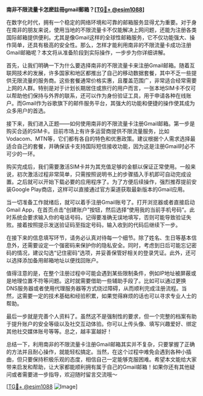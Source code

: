 **南非不限流量卡怎麽註冊gmail郵箱？[[TG💪+ @esim1088](https://t.me/s/esim1088)]**

在数字化时代，拥有一个稳定的网络环境和可靠的邮箱服务显得尤为重要。对于身在南非的朋友来说，使用当地的不限流量卡不仅能解决上网问题，还能为注册各类国际邮箱提供便利。尤其是像Gmail这样的全球性邮箱服务，它不仅功能强大、操作简单，还具有极高的安全性。那么，怎样才能利用南非的不限流量卡成功注册Gmail邮箱呢？本文将从准备阶段到实际操作，一步步为你详细讲解。

首先，让我们明确一下为什么要选择南非的不限流量卡来注册Gmail邮箱。随着互联网技术的发展，许多国家和地区都推出了自己的移动数据套餐，其中不乏一些提供无限流量的服务商。这些套餐通常价格实惠，且覆盖范围广，非常适合经常需要上网的人群。特别是对于计划长期居住或旅行的用户而言，一张本地SIM卡不仅可以帮助他们保持与外界的联系，还可以作为身份验证工具，用于申请各种在线账户。而Gmail作为谷歌旗下的邮件服务平台，其强大的功能和便捷的操作使其成为众多用户的首选。

接下来，我们进入正题——如何使用南非的不限流量卡注册Gmail邮箱。第一步是购买合适的SIM卡。目前市场上有许多运营商提供不限流量服务，比如Vodacom、MTN等，它们都有各自的特色和优惠政策。建议根据个人需求选择最适合自己的套餐，并确保该卡支持国际短信接收功能，因为这是注册Gmail时必不可少的一环。

购买完成后，我们需要激活SIM卡并为其充值足够的金额以保证正常使用。一般来说，初次激活过程非常简单，只需按照说明书上的步骤插入手机即可自动完成设置。之后就可以开始下载必要的应用程序了。为了方便后续操作，强烈推荐提前安装Google Play商店，这样可以直接通过官方渠道获取最新版本的Gmail应用。

当一切准备工作就绪后，就可以着手注册Gmail账号了。打开浏览器或者直接启动Gmail App，在首页点击“创建账户”按钮，然后选择“使用我的当前手机号码”。此时系统会要求输入你的电话号码，记得要准确无误地填写，否则可能导致验证失败。接着按照提示发送验证码至指定号码，输入收到的代码后继续下一步。

在接下来的信息填写环节，请务必认真对待每一个细节。除了姓名、生日等基本信息外，还需要设定一个强密码来保护你的隐私安全。同时，考虑到日后可能忘记密码的情况，建议勾选“记住密码”选项，并妥善保管好相关的登录凭证。此外，还可以选择添加备用邮箱地址以便找回账户。

值得注意的是，在整个注册过程中可能会遇到某些限制条件，例如IP地址被屏蔽或是地理位置不符等问题。这时就需要借助一些辅助手段了。比如可以通过更换DNS服务器或者使用代理服务器等方式绕过障碍，从而顺利完成注册流程。当然，这需要一定的技术基础和经验积累，如果觉得麻烦的话也可以寻求专业人士的帮助。

最后一步就是完善个人资料了。虽然这不是强制性的要求，但一个完整的档案有助于提升账户的安全等级以及社交互动体验。你可以上传头像、填写兴趣爱好、绑定其他社交媒体账号等等。总之，越丰富越好！

总结一下，利用南非的不限流量卡注册Gmail邮箱其实并不复杂，只要掌握了正确的方法并且耐心操作，就能轻松搞定。当然，在这个过程中难免会遇到各种小插曲，但只要保持积极乐观的态度，相信自己一定能够克服困难。希望本文能给大家带来启发和帮助，让大家都能顺利拥有属于自己的Gmail邮箱！如果你还有其他疑问或者需要进一步指导，欢迎随时留言交流哦～

[[TG💪+ @esim1088](https://t.me/s/esim1088) ![Image](https://i.postimg.cc/4NQfJmqS/Snipaste-2025-05-13-00-14-12.png)]